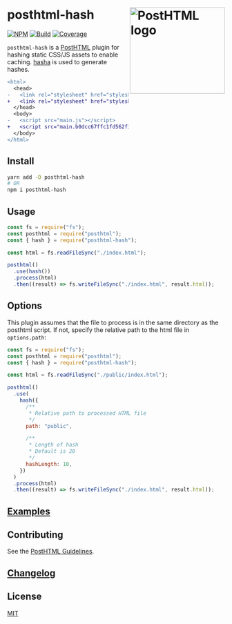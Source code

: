 # posthtml-hash <img align="right" width="220" height="200" title="PostHTML logo" src="http://posthtml.github.io/posthtml/logo.svg">

[![NPM][npm]][npm-url]
[![Build][build]][build-badge]
[![Coverage][codecov-shield]][codecov]

`posthtml-hash` is a [PostHTML](https://github.com/posthtml/posthtml) plugin for hashing static CSS/JS assets to enable caching. [hasha](https://www.npmjs.com/package/hasha) is used to generate hashes.

```diff
<html>
  <head>
-   <link rel="stylesheet" href="stylesheet.css" />
+   <link rel="stylesheet" href="stylesheet.9a6cf95c41e87b9dc102.css" />
  </head>
  <body>
-   <script src="main.js"></script>
+   <script src="main.b0dcc67ffc1fd562f212.js"></script>
  </body>
</html>
```

## Install

```bash
yarn add -D posthtml-hash
# OR
npm i posthtml-hash
```

## Usage

```js
const fs = require("fs");
const posthtml = require("posthtml");
const { hash } = require("posthtml-hash");

const html = fs.readFileSync("./index.html");

posthtml()
  .use(hash())
  .process(html)
  .then((result) => fs.writeFileSync("./index.html", result.html));
```

## Options

This plugin assumes that the file to process is in the same directory as the posthtml script. If not, specify the relative path to the html file in `options.path`:

```js
const fs = require("fs");
const posthtml = require("posthtml");
const { hash } = require("posthtml-hash");

const html = fs.readFileSync("./public/index.html");

posthtml()
  .use(
    hash({
      /**
       * Relative path to processed HTML file
       */
      path: "public",

      /**
       * Length of hash
       * Default is 20
       */
      hashLength: 10,
    })
  )
  .process(html)
  .then((result) => fs.writeFileSync("./index.html", result.html));
```

## [Examples](examples)

## Contributing

See the [PostHTML Guidelines](https://github.com/posthtml/posthtml/tree/master/docs).

## [Changelog](CHANGELOG.md)

## License

[MIT](LICENSE)

[npm]: https://img.shields.io/npm/v/posthtml-hash.svg?color=blue
[npm-url]: https://npmjs.com/package/posthtml-hash
[build]: https://travis-ci.com/posthtml/posthtml-hash.svg?branch=master
[build-badge]: https://travis-ci.com/posthtml/posthtml-hash
[codecov]: https://codecov.io/gh/posthtml/posthtml-hash
[codecov-shield]: https://img.shields.io/codecov/c/github/posthtml/posthtml-hash.svg
